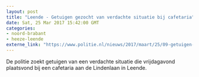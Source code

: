 ```yaml
---
layout: post
title: "Leende - Getuigen gezocht van verdachte situatie bij cafetaria"
date: Sat, 25 Mar 2017 15:42:00 GMT
categories: 
- noord-brabant 
- heeze-leende 
externe_link: "https://www.politie.nl/nieuws/2017/maart/25/09-getuigen-gezocht-van-verdachte-situatie-bij-cafetaria.html"
---
```


De politie zoekt getuigen van een verdachte situatie die vrijdagavond plaatsvond bij een cafetaria aan de Lindenlaan in Leende.
